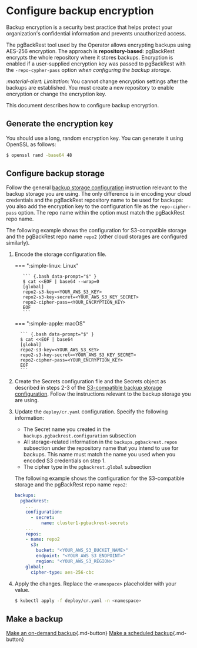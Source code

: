 # Configure backup encryption

Backup encryption is a security best practice that helps protect your organization's confidential information and prevents unauthorized access.

The pgBackRest tool used by the Operator allows encrypting backups using AES-256
encryption. The approach is **repository-based**: pgBackRest encrypts the whole
repository where it stores backups. Encryption is enabled if a
user-supplied encryption key was passed to pgBackRest with the
`-repo-cypher-pass` option *when configuring the backup storage*.

<i warning>:material-alert: Limitation:</i> You cannot change encryption settings after the backups are established. You must create a new repository to enable encryption or change the encryption key.

This document describes how to configure backup encryption.

## Generate the encryption key

You should use a long, random encryption key. You can generate it using OpenSSL as follows:

```{.bash data-prompt="$"}
$ openssl rand -base64 48
```

## Configure backup storage

Follow the general [backup storage configuration](backups-storage.md)
instruction relevant to the backup storage you are using. The only difference is in encoding your cloud credentials and the pgBackRest repository name to be used for backups: you also add the encryption key to the configuration file as the `repo-cipher-pass` option. The repo name within the option must match the pgBackRest repo name.

The following example shows the configuration for S3-compatible storage and the pgBackRest repo name `repo2` (other cloud storages are configured similarly).

1. Encode the storage configuration file.

    === ":simple-linux: Linux"         

          ``` {.bash data-prompt="$" }
          $ cat <<EOF | base64 --wrap=0
          [global]
          repo2-s3-key=<YOUR_AWS_S3_KEY>
          repo2-s3-key-secret=<YOUR_AWS_S3_KEY_SECRET>
          repo2-cipher-pass=<YOUR_ENCRYPTION_KEY>
          EOF
          ```         

    === ":simple-apple: macOS"         

         ``` {.bash data-prompt="$" }
         $ cat <<EOF | base64
         [global]
         repo2-s3-key=<YOUR_AWS_S3_KEY>
         repo2-s3-key-secret=<YOUR_AWS_S3_KEY_SECRET>
         repo2-cipher-pass=<YOUR_ENCRYPTION_KEY>
         EOF
         ``` 

2. Create the Secrets configuration file and the Secrets object as described in steps 2-3 of the [S3-compatible backup storage configuration](backups-storage.md). Follow the instructions relevant to the backup storage you are using. 

3. Update the `deploy/cr.yaml` configuration. Specify the following information:

     * The Secret name you created in the `backups.pgbackrest.configuration` subsection
     * All storage-related information in the `backups.pgbackrest.repos` subsection under the repository name that you intend to use for backups. This name must match the name you used when you encoded S3 credentials on step 1. 
     * The cipher type in the `pgbackrest.global` subsection

    The following example shows the configuration for the S3-compatible storage and the pgBackRest repo name `repo2`:

    ```yaml
    backups:
      pgbackrest:
        ...
        configuration:
          - secret:
              name: cluster1-pgbackrest-secrets
        ...
        repos:
        - name: repo2
          s3:
            bucket: "<YOUR_AWS_S3_BUCKET_NAME>"
            endpoint: "<YOUR_AWS_S3_ENDPOINT>"
            region: "<YOUR_AWS_S3_REGION>"
        global:
          cipher-type: aes-256-cbc
    ```

4. Apply the changes. Replace the `<namespace>` placeholder with your value.

    ```{.bash data-prompt="$"}
    $ kubectl apply -f deploy/cr.yaml -n <namespace>
    ```


## Make a backup

[Make an on-demand backup](backups-ondemand.md){.md-button}
[Make a scheduled backup](backups-schedule.md){.md-button}
